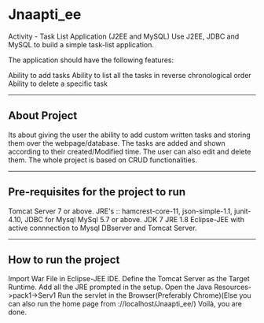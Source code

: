 # Jnaapti_ee
Activity - Task List Application (J2EE and MySQL)
Use J2EE, JDBC and MySQL to build a simple task-list application.

The application should have the following features:

Ability to add tasks
Ability to list all the tasks in reverse chronological order
Ability to delete a specific task


--------------------------------------
About Project
--------------------------------------
Its about giving the user the ability to add custom written tasks and storing them over the webpage/database. The tasks are added and shown according to their created/Modified time. The user can also edit and delete them. The whole project is based on CRUD functionalities.

--------------------------------------
Pre-requisites for the project to run
--------------------------------------
Tomcat Server 7 or above.
JRE's :: hamcrest-core-11, json-simple-1.1, junit-4.10, JDBC for Mysql
MySql 5.7 or above.
JDK 7
JRE 1.8
Eclipse-JEE with active connnection to Mysql DBserver and Tomcat Server.

--------------------------------------
How to run the project
--------------------------------------
Import War File in Eclipse-JEE IDE.
Define the Tomcat Server as the Target Runtime.
Add all the JRE prompted in the setup.
Open the Java Resources->pack1->Serv1
Run the servlet in the Browser(Preferably Chrome)(Else you can also run the home page from ://localhost/Jnaapti_ee/)
Voilà, you are done.
